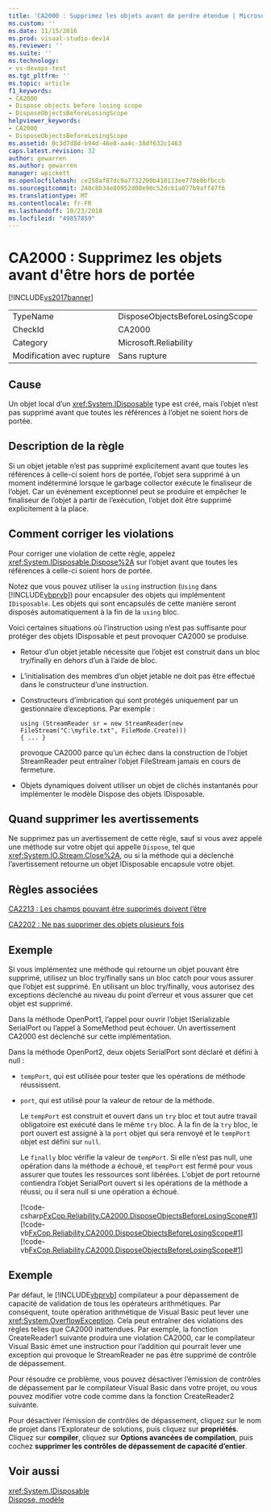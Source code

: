 ```yaml
---
title: 'CA2000 : Supprimez les objets avant de perdre étendue | Microsoft Docs'
ms.custom: ''
ms.date: 11/15/2016
ms.prod: visual-studio-dev14
ms.reviewer: ''
ms.suite: ''
ms.technology:
- vs-devops-test
ms.tgt_pltfrm: ''
ms.topic: article
f1_keywords:
- CA2000
- Dispose objects before losing scope
- DisposeObjectsBeforeLosingScope
helpviewer_keywords:
- CA2000
- DisposeObjectsBeforeLosingScope
ms.assetid: 0c3d7d8d-b94d-46e8-aa4c-38df632c1463
caps.latest.revision: 32
author: gewarren
ms.author: gewarren
manager: wpickett
ms.openlocfilehash: ce258af87dc9a7732200b410113ee778e0bfbccb
ms.sourcegitcommit: 240c8b34e80952d00e90c52dcb1a077b9aff47f6
ms.translationtype: MT
ms.contentlocale: fr-FR
ms.lasthandoff: 10/23/2018
ms.locfileid: "49857859"
---
```

# <a name="ca2000-dispose-objects-before-losing-scope"></a>CA2000 : Supprimez les objets avant d'être hors de portée
[!INCLUDE[vs2017banner](../includes/vs2017banner.md)]

|||  
|-|-|  
|TypeName|DisposeObjectsBeforeLosingScope|  
|CheckId|CA2000|  
|Category|Microsoft.Reliability|  
|Modification avec rupture|Sans rupture|  
  
## <a name="cause"></a>Cause  
 Un objet local d’un <xref:System.IDisposable> type est créé, mais l’objet n’est pas supprimé avant que toutes les références à l’objet ne soient hors de portée.  
  
## <a name="rule-description"></a>Description de la règle  
 Si un objet jetable n’est pas supprimé explicitement avant que toutes les références à celle-ci soient hors de portée, l’objet sera supprimé à un moment indéterminé lorsque le garbage collector exécute le finaliseur de l’objet. Car un événement exceptionnel peut se produire et empêcher le finaliseur de l’objet à partir de l’exécution, l’objet doit être supprimé explicitement à la place.  
  
## <a name="how-to-fix-violations"></a>Comment corriger les violations  
 Pour corriger une violation de cette règle, appelez <xref:System.IDisposable.Dispose%2A> sur l’objet avant que toutes les références à celle-ci soient hors de portée.  
  
 Notez que vous pouvez utiliser la `using` instruction (`Using` dans [!INCLUDE[vbprvb](../includes/vbprvb-md.md)]) pour encapsuler des objets qui implémentent `IDisposable`. Les objets qui sont encapsulés de cette manière seront disposés automatiquement à la fin de la `using` bloc.  
  
 Voici certaines situations où l’instruction using n’est pas suffisante pour protéger des objets IDisposable et peut provoquer CA2000 se produise.  
  
-   Retour d’un objet jetable nécessite que l’objet est construit dans un bloc try/finally en dehors d’un à l’aide de bloc.  
  
-   L’initialisation des membres d’un objet jetable ne doit pas être effectué dans le constructeur d’une instruction.  
  
-   Constructeurs d’imbrication qui sont protégés uniquement par un gestionnaire d’exceptions. Par exemple :  
  
    ```  
    using (StreamReader sr = new StreamReader(new FileStream("C:\myfile.txt", FileMode.Create)))  
    { ... }  
    ```  
  
     provoque CA2000 parce qu’un échec dans la construction de l’objet StreamReader peut entraîner l’objet FileStream jamais en cours de fermeture.  
  
-   Objets dynamiques doivent utiliser un objet de clichés instantanés pour implémenter le modèle Dispose des objets IDisposable.  
  
## <a name="when-to-suppress-warnings"></a>Quand supprimer les avertissements  
 Ne supprimez pas un avertissement de cette règle, sauf si vous avez appelé une méthode sur votre objet qui appelle `Dispose`, tel que <xref:System.IO.Stream.Close%2A>, ou si la méthode qui a déclenché l’avertissement retourne un objet IDisposable encapsule votre objet.  
  
## <a name="related-rules"></a>Règles associées  
 [CA2213 : Les champs pouvant être supprimés doivent l’être](../code-quality/ca2213-disposable-fields-should-be-disposed.md)  
  
 [CA2202 : Ne pas supprimer des objets plusieurs fois](../code-quality/ca2202-do-not-dispose-objects-multiple-times.md)  
  
## <a name="example"></a>Exemple  
 Si vous implémentez une méthode qui retourne un objet pouvant être supprimé, utilisez un bloc try/finally sans un bloc catch pour vous assurer que l’objet est supprimé. En utilisant un bloc try/finally, vous autorisez des exceptions déclenché au niveau du point d’erreur et vous assurer que cet objet est supprimé.  
  
 Dans la méthode OpenPort1, l’appel pour ouvrir l’objet ISerializable SerialPort ou l’appel à SomeMethod peut échouer. Un avertissement CA2000 est déclenché sur cette implémentation.  
  
 Dans la méthode OpenPort2, deux objets SerialPort sont déclaré et défini à null :  
  
- `tempPort`, qui est utilisée pour tester que les opérations de méthode réussissent.  
  
- `port`, qui est utilisé pour la valeur de retour de la méthode.  
  
  Le `tempPort` est construit et ouvert dans un `try` bloc et tout autre travail obligatoire est exécuté dans le même `try` bloc. À la fin de la `try` bloc, le port ouvert est assigné à la `port` objet qui sera renvoyé et le `tempPort` objet est défini sur `null`.  
  
  Le `finally` bloc vérifie la valeur de `tempPort`. Si elle n’est pas null, une opération dans la méthode a échoué, et `tempPort` est fermé pour vous assurer que toutes les ressources sont libérées. L’objet de port retourné contiendra l’objet SerialPort ouvert si les opérations de la méthode a réussi, ou il sera null si une opération a échoué.  
  
  [!code-csharp[FxCop.Reliability.CA2000.DisposeObjectsBeforeLosingScope#1](../snippets/csharp/VS_Snippets_CodeAnalysis/fxcop.reliability.ca2000.disposeobjectsbeforelosingscope/cs/fxcop.reliability.ca2000.disposeobjectsbeforelosingscope.cs#1)]
  [!code-vb[FxCop.Reliability.CA2000.DisposeObjectsBeforeLosingScope#1](../snippets/visualbasic/VS_Snippets_CodeAnalysis/fxcop.reliability.ca2000.disposeobjectsbeforelosingscope/vb/fxcop.reliability.ca2000.disposeobjectsbeforelosingscope.vb#1)]
  [!code-vb[FxCop.Reliability.CA2000.DisposeObjectsBeforeLosingScope#1](../snippets/visualbasic/VS_Snippets_CodeAnalysis/fxcop.reliability.ca2000.disposeobjectsbeforelosingscope/vb/fxcop.reliability.ca2000.disposeobjectsbeforelosingscope.vboverflow.vb#1)]  
  
## <a name="example"></a>Exemple  
 Par défaut, le [!INCLUDE[vbprvb](../includes/vbprvb-md.md)] compilateur a pour dépassement de capacité de validation de tous les opérateurs arithmétiques. Par conséquent, toute opération arithmétique de Visual Basic peut lever une <xref:System.OverflowException>. Cela peut entraîner des violations des règles telles que CA2000 inattendues. Par exemple, la fonction CreateReader1 suivante produira une violation CA2000, car le compilateur Visual Basic émet une instruction pour l’addition qui pourrait lever une exception qui provoque le StreamReader ne pas être supprimé de contrôle de dépassement.  
  
 Pour résoudre ce problème, vous pouvez désactiver l’émission de contrôles de dépassement par le compilateur Visual Basic dans votre projet, ou vous pouvez modifier votre code comme dans la fonction CreateReader2 suivante.  
  
 Pour désactiver l’émission de contrôles de dépassement, cliquez sur le nom de projet dans l’Explorateur de solutions, puis cliquez sur **propriétés**. Cliquez sur **compiler**, cliquez sur **Options avancées de compilation**, puis cochez **supprimer les contrôles de dépassement de capacité d’entier**.  
  
<!-- TODO: review snippet reference  [!CODE [FxCop.Reliability.CA2000.DisposeObjectsBeforeLosingScope.VBOverflow#1](FxCop.Reliability.CA2000.DisposeObjectsBeforeLosingScope.VBOverflow#1)]  -->  
  
## <a name="see-also"></a>Voir aussi  
 <xref:System.IDisposable>   
 [Dispose, modèle](http://msdn.microsoft.com/library/31a6c13b-d6a2-492b-9a9f-e5238c983bcb)